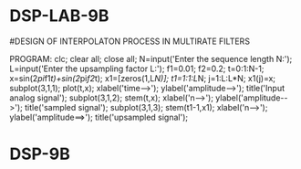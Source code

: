 # DSP-LAB-9B

#DESIGN OF INTERPOLATON PROCESS IN MULTIRATE FILTERS 

 PROGRAM:
 clc; 
clear all; 
close all; 
N=input('Enter the sequence length N:'); 
L=input('Enter the upsampling factor L:'); 
f1=0.01; 
f2=0.2; 
t=0:1:N-1; 
x=sin(2*pi*f1*t)+sin(2*pi*f2*t); 
x1=[zeros(1,L*N)]; 
t1=1:1:L*N; 
j=1:L:L*N; 
x1(j)=x; 
subplot(3,1,1); 
plot(t,x); 
xlabel('time-->'); 
ylabel('amplitude-->'); 
title('Input analog signal'); 
subplot(3,1,2); 
stem(t,x); 
xlabel('n-->'); 
ylabel('amplitude-->'); 
title('sampled signal'); 
subplot(3,1,3); 
stem(t1-1,x1); 
xlabel('n-->'); 
ylabel('amplitude==>'); 
title('upsampled signal');
# DSP-9B
